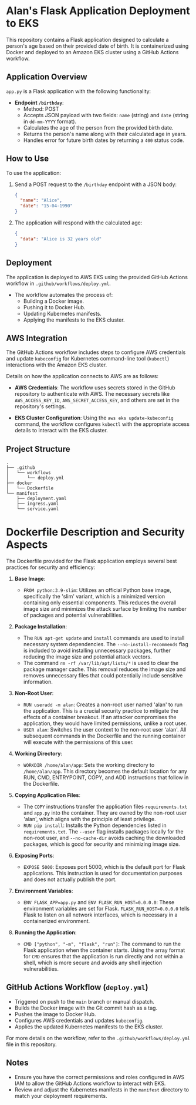 
# Alan's Flask Application Deployment to EKS

This repository contains a Flask application designed to calculate a person's age based on their provided date of birth. It is containerized using Docker and deployed to an Amazon EKS cluster using a GitHub Actions workflow.

## Application Overview

`app.py` is a Flask application with the following functionality:

- **Endpoint `/birthday`**: 
  - Method: POST
  - Accepts JSON payload with two fields: `name` (string) and `date` (string in `dd-mm-YYYY` format).
  - Calculates the age of the person from the provided birth date.
  - Returns the person's name along with their calculated age in years.
  - Handles error for future birth dates by returning a `400` status code.

## How to Use

To use the application:

1. Send a POST request to the `/birthday` endpoint with a JSON body:
   ```json
   {
     "name": "Alice",
     "date": "15-04-1990"
   }
   ```
2. The application will respond with the calculated age:
   ```json
   {
     "data": "Alice is 32 years old"
   }
   ```

## Deployment

The application is deployed to AWS EKS using the provided GitHub Actions workflow in `.github/workflows/deploy.yml`.

- The workflow automates the process of:
  - Building a Docker image.
  - Pushing it to Docker Hub.
  - Updating Kubernetes manifests.
  - Applying the manifests to the EKS cluster.

## AWS Integration

The GitHub Actions workflow includes steps to configure AWS credentials and update `kubeconfig` for Kubernetes command-line tool (`kubectl`) interactions with the Amazon EKS cluster.

Details on how the application connects to AWS are as follows:

- **AWS Credentials**: The workflow uses secrets stored in the GitHub repository to authenticate with AWS. The necessary secrets like `AWS_ACCESS_KEY_ID`, `AWS_SECRET_ACCESS_KEY`, and others are set in the repository's settings.

- **EKS Cluster Configuration**: Using the `aws eks update-kubeconfig` command, the workflow configures `kubectl` with the appropriate access details to interact with the EKS cluster.

## Project Structure

```
.
├── .github
│   └── workflows
│       └── deploy.yml
├── docker
│   └── Dockerfile
└── manifest
    ├── deployment.yaml
    ├── ingress.yaml
    └── service.yaml
```

# Dockerfile Description and Security Aspects

The Dockerfile provided for the Flask application employs several best practices for security and efficiency:

1. **Base Image**:
   - `FROM python:3.9-slim`: Utilizes an official Python base image, specifically the 'slim' variant, which is a minimized version containing only essential components. This reduces the overall image size and minimizes the attack surface by limiting the number of packages and potential vulnerabilities.

2. **Package Installation**:
   - The `RUN apt-get update` and `install` commands are used to install necessary system dependencies. The `--no-install-recommends` flag is included to avoid installing unnecessary packages, further reducing the image size and potential attack vectors.
   - The command `rm -rf /var/lib/apt/lists/*` is used to clear the package manager cache. This removal reduces the image size and removes unnecessary files that could potentially include sensitive information.

3. **Non-Root User**:
   - `RUN useradd -m alan`: Creates a non-root user named 'alan' to run the application. This is a crucial security practice to mitigate the effects of a container breakout. If an attacker compromises the application, they would have limited permissions, unlike a root user.
   - `USER alan`: Switches the user context to the non-root user 'alan'. All subsequent commands in the Dockerfile and the running container will execute with the permissions of this user.

4. **Working Directory**:
   - `WORKDIR /home/alan/app`: Sets the working directory to `/home/alan/app`. This directory becomes the default location for any RUN, CMD, ENTRYPOINT, COPY, and ADD instructions that follow in the Dockerfile.

5. **Copying Application Files**:
   - The `COPY` instructions transfer the application files `requirements.txt` and `app.py` into the container. They are owned by the non-root user 'alan', which aligns with the principle of least privilege.
   - `RUN pip install`: Installs the Python dependencies listed in `requirements.txt`. The `--user` flag installs packages locally for the non-root user, and `--no-cache-dir` avoids caching the downloaded packages, which is good for security and minimizing image size.

6. **Exposing Ports**:
   - `EXPOSE 5000`: Exposes port 5000, which is the default port for Flask applications. This instruction is used for documentation purposes and does not actually publish the port.

7. **Environment Variables**:
   - `ENV FLASK_APP=app.py` and `ENV FLASK_RUN_HOST=0.0.0.0`: These environment variables are set for Flask. `FLASK_RUN_HOST=0.0.0.0` tells Flask to listen on all network interfaces, which is necessary in a containerized environment.

8. **Running the Application**:
   - `CMD ["python", "-m", "flask", "run"]`: The command to run the Flask application when the container starts. Using the array format for `CMD` ensures that the application is run directly and not within a shell, which is more secure and avoids any shell injection vulnerabilities.

## GitHub Actions Workflow (`deploy.yml`)

- Triggered on push to the `main` branch or manual dispatch.
- Builds the Docker image with the Git commit hash as a tag.
- Pushes the image to Docker Hub.
- Configures AWS credentials and updates `kubeconfig`.
- Applies the updated Kubernetes manifests to the EKS cluster.

For more details on the workflow, refer to the `.github/workflows/deploy.yml` file in this repository.

## Notes

- Ensure you have the correct permissions and roles configured in AWS IAM to allow the GitHub Actions workflow to interact with EKS.
- Review and adjust the Kubernetes manifests in the `manifest` directory to match your deployment requirements.
